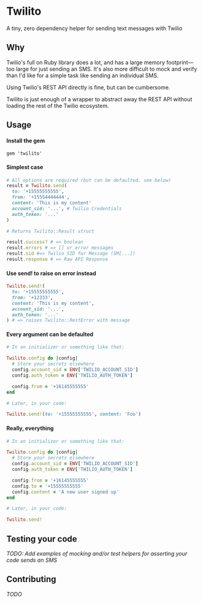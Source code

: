 # Twilito

A tiny, zero dependency helper for sending text messages with Twilio

## Why

Twilio's full on Ruby library does a lot, and has a large memory footprint—too large for just sending an SMS. It's also more difficult to mock and verify than I'd like for a simple task like sending an individual SMS.

Using Twilio's REST API directly is fine, but can be cumbersome.

Twilito is just enough of a wrapper to abstract away the REST API without loading the rest of the Twilio ecosystem.

## Usage

#### Install the gem

```
gem 'twilito'
```

#### Simplest case

```ruby
# All options are required (but can be defaulted, see below)
result = Twilito.send(
  to: '+15555555555',
  from: '+15554444444',
  content: 'This is my content'
  account_sid: '...', # Twilio Credentials
  auth_token: '...'
)

# Returns Twilito::Result struct

result.success? # => boolean
result.errors # => [] or error messages
result.sid #=> Twilio SID for Message (SM[...])
result.response # => Raw API Response
```

#### Use send! to raise on error instead

```ruby
Twilito.send!(
  to: '+15555555555',
  from: '+12333',
  content: 'This is my content',
  account_sid: '...',
  auth_token: '...'
) # => raises Twilito::RestError with message
```

#### Every argument can be defaulted

```ruby
# In an initializer or something like that:

Twilito.config do |config|
  # Store your secrets elsewhere
  config.account_sid = ENV['TWILIO_ACCOUNT_SID']
  config.auth_token = ENV['TWILIO_AUTH_TOKEN']

  config.from = '+16145555555'
end
```

```ruby
# Later, in your code:

Twilito.send!(to: '+15555555555', content: 'Foo')
```

#### Really, everything

```ruby
# In an initializer or something like that:

Twilito.config do |config|
  # Store your secrets elsewhere
  config.account_sid = ENV['TWILIO_ACCOUNT_SID']
  config.auth_token = ENV['TWILIO_AUTH_TOKEN']

  config.from = '+16145555555'
  config.to = '+15555555555'
  config.content = 'A new user signed up'
end
```

```ruby
# Later, in your code:

Twilito.send!
```

## Testing your code

_TODO: Add examples of mocking and/or test helpers for asserting your code sends an SMS_

## Contributing

_TODO_
